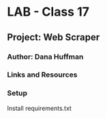# LAB - Class 17

## Project: Web Scraper

### Author: Dana Huffman

### Links and Resources

### Setup

Install requirements.txt